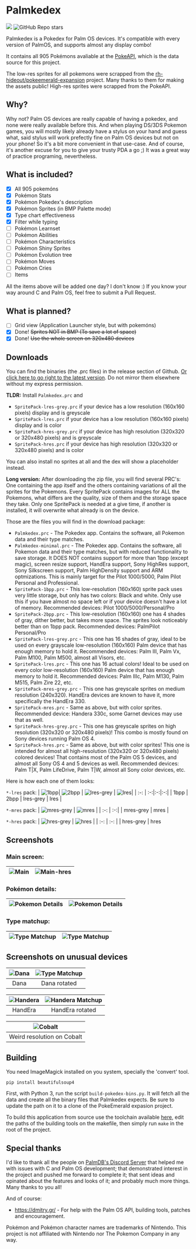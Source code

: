 # Palmkedex
<p align="start">
    <a alt="Palm OS">
        <img src="https://img.shields.io/badge/Palm%20OS-1.0%20thru%206.1-blue" />
    </a>
    <a>
        <img alt="GitHub Repo stars" src="https://img.shields.io/github/stars/Tavisco/Palmkedex?style=social">
    </a>
        
</p>
Palmkedex is a Pokedex for Palm OS devices. It's compatible with every version of PalmOS, and supports almost any display combo!

It contains all 905 Pokémons avaliable at the [PokeAPI](https://pokeapi.co/), which is the data source for this project.

The low-res sprites for all pokemons were scrapped from the [rh-hideout/pokeemerald-expansion](https://github.com/rh-hideout/pokeemerald-expansion/tree/master) project. Many thanks to them for making the assets public! High-res sprites were scrapped from the PokeAPI.

## Why?
Why not? Palm OS devices are really capable of having a pokedex, and none were really available before this. And when playing DS/3DS Pokemon games, you will mostly likely already have a stylus on your hand and guess what, said stylus will work prefectly fine on Palm OS devices but not on your phone! So it's a bit more convenient in that use-case. And of course, it's another excuse for you to give your trusty PDA a go ;) It was a great way of practice programing, nevertheless.

## What is included?
- [X] All 905 pokemóns
- [X] Pokémon Stats
- [X] Pokémon Pokedex's description
- [X] Pokémon Sprites (in BMP Palette mode)
- [X] Type chart effectiveness
- [X] Filter while typing
- [ ] Pokémon Learnset
- [ ] Pokémon Abilities
- [ ] Pokémon Characteristics
- [ ] Pokémon Shiny Sprites
- [ ] Pokémon Evolution tree
- [ ] Pokémon Moves
- [ ] Pokémon Cries
- [ ] Items

All the items above will be added one day? I don't know :) If you know your way around C and Palm OS, feel free to submit a Pull Request.

## What is planned?
- [ ] Grid view (Application Launcher style, but with pokemóns)
- [X] Done! ~~Sprites NOT in BMP (To save a lot of space)~~
- [X] Done! ~~Use the whole screen on 320x480 devices~~

## Downloads
You can find the binaries (the .prc files) in the release section of Github. [Or click here to go right to the latest version](https://github.com/Tavisco/Palmkedex/releases/latest). Do not mirror them elsewhere without my express permission.

**TLDR:** Install `Palmkedex.prc` and
- `SpritePack-lres-grey.prc` if your device has a low resolution (160x160 pixels) display and is greyscale
- `SpritePack-lres.prc` if your device has a low resolution (160x160 pixels) display and is color
- `SpritePack-hres-grey.prc` if your device has high resolution (320x320 or 320x480 pixels) and is greyscale
- `SpritePack-hres.prc` if your device has high resolution (320x320 or 320x480 pixels) and is color

You can also install no sprites at all and the dex will show a placeholder instead.

**Long version:** After downloading the zip file, you will find several PRC's: One containing the app itself and the others containing variations of all the sprites for the Pokemons. Every SpritePack contains images for ALL the Pokemons, what differs are the quality, size of them and the storage space they take. Only one SpritePack is needed at a give time, if another is installed, it will overwrite what already is on the device.

Those are the files you will find in the download package:
- `Palmkedex.prc` -  The Pokedex app. Contains the software, all Pokemon data and their type matches.
- `Palmkedex-minimal.prc` -  The Pokedex app. Contains the software, all Pokemon data and their type matches, but with reduced functionality to save storage. It DOES NOT contains support for more than 1bpp (except magic), screen resize support, HandEra support, Sony HighRes support, Sony Silkscreen support, Palm HighDensity support and ARM optmizations. This is mainly target for the Pilot 1000/5000, Palm Pilot Personal and Professional.
- `SpritePack-1bpp.prc` - This low-resolution (160x160) sprite pack uses very little storage, but only has two colors: Black and white. Only use this if you have almost no space left or if your device doesn't have a lot of memory. Recommended devices: Pilot 1000/5000/Personal/Pro
- `SpritePack-2bpp.prc` - This low-resolution (160x160) one has 4 shades of gray, dither better, but takes more space. The sprites look noticeably better than on 1bpp pack. Recommended devices: PalmPilot Personal/Pro
- `SpritePack-lres-grey.prc` - This one has 16 shades of gray, ideal to be used on every grayscale low-resolution (160x160) Palm device that has enough memory to hold it. Recommended devices: Palm III, Palm Vx, Palm M100, Palm M500, almost all Visors, etc.
- `SpritePack-lres.prc` - This one has 16 actual colors! Ideal to be used on every color low-resolution (160x160) Palm device that has enough memory to hold it. Recommended devices: Palm IIIc, Palm M130, Palm M515, Palm Zire 22, etc.
- `SpritePack-mres-grey.prc` - This one has greyscale sprites on medium resolution (240x320). HandEra devices are known to have it, more specifically the HandEra 330.
- `SpritePack-mres.prc` - Same as above, but with color sprites. Recommended device: Handera 330c, some Garnet devices may use that as well.
- `SpritePack-hres-grey.prc` - This one has greyscale sprites on high resolution (320x320 or 320x480 pixels)! This combo is mostly found on Sony devices running Palm OS 4.
- `SpritePack-hres.prc` - Same as above, but with color sprites! This one is intended for almost all high-resolution (320x320 or 320x480 pixels) colored devices! That contains most of the Palm OS 5 devices, and almost all Sony OS 4 and 5 devices as well. Recommended devices: Palm T|X, Palm LifeDrive, Palm T|W, almost all Sony color devices, etc.

Here is how each one of them looks:

`*-lres` pack:
| ![1bpp](Rsc/Screenshots/1bpp.png)| ![2bpp](Rsc/Screenshots/2bpp.png) | ![lres-grey](Rsc/Screenshots/lres-grey.png) | ![lres](Rsc/Screenshots/lres.png)| 
| :-: | :-:|:-:|:-:|
| 1bpp | 2bpp | lres-grey | lres |

`*-mres` pack:
| ![mres-grey](Rsc/Screenshots/mres-grey.png) | ![mres](Rsc/Screenshots/mres.png) | 
| :-: | :-:|
| mres-grey | mres | 

`*-hres` pack:
| ![hres-grey](Rsc/Screenshots/hres-grey.png) | ![hres](Rsc/Screenshots/hres.png) | 
| :-: | :-: |
| hres-grey | hres


## Screenshots
### Main screen:
| ![Main](Rsc/Screenshots/main.png) | ![Main-hres](Rsc/Screenshots/main-hres.png) | 
| :-: | :-: |

### Pokémon details:
| ![Pokemon Details](Rsc/Screenshots/pkmn.png) | ![Pokemon Details](Rsc/Screenshots/pkmn-hres.png) |
| :-: | :-: |

### Type matchup:
| ![Type Matchup](Rsc/Screenshots/type_eff.png) | ![Type Matchup](Rsc/Screenshots/type_eff-hres.png) |
| :-: | :-: |

## Screenshots on unusual devices

| ![Dana](Rsc/Screenshots/dana.png) | ![Type Matchup](Rsc/Screenshots/dana_rotated.png) |
| :-: | :-: |
| Dana | Dana rotated|

| ![Handera](Rsc/Screenshots/handera.png) | ![Handera Matchup](Rsc/Screenshots/handera_rotated.png) |
| :-: | :-: |
| HandEra | HandEra rotated|

| ![Cobalt](Rsc/Screenshots/cobalt_weird_resolution.png) |
| :-: |
| Weird resolution on Cobalt | 


## Building
You need ImageMagick installed on you system, specially the 'convert' tool.

```pip install beautifulsoup4```

First, with Python 3, run the script `build-pokedex-bins.py`. It will fetch all the data and create all the binary files that Palmkedex expects. Be sure to update the path on it to a clone of the PokeEmerald expasion project.

To build this application from source use the toolchain available [here](https://www.palm2000.com/projects/compilingAndBuildingPalmOsAppsOnUbuntu2004LTS.php), edit the paths of the building tools on the makefile, then simply run `make` in the root of the project.

## Special thanks
I'd like to thank all the people on [PalmDB's Discord Server](https://palmdb.net/) that helped me with issues with C and Palm OS development; that demonstrated interest in the project and pushed me forward to complete it; that sent ideas and opinated about the features and looks of it; and probably much more things. Many thanks to you all!

And of course:
- https://dmitry.gr/ - For help with the Palm OS API, building tools, patches and encouragement.

Pokémon and Pokémon character names are trademarks of Nintendo. This project is not affiliated with Nintendo nor The Pokemon Company in any way.